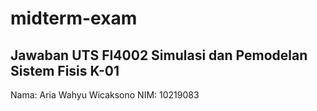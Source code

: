 # midterm-exam
## Jawaban UTS FI4002 Simulasi dan Pemodelan Sistem Fisis K-01

Nama: Aria Wahyu Wicaksono
NIM: 10219083

